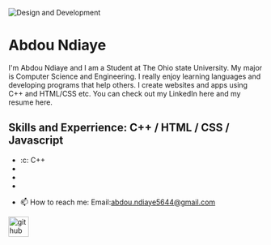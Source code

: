 
![Design and Development](https://coverfiles.alphacoders.com/550/55017.png)

# Abdou Ndiaye

I'm Abdou Ndiaye and I am a Student at The Ohio state University. My major is Computer Science and Engineering. I really enjoy learning languages and developing programs that help others. I create websites and apps using C++ and HTML/CSS etc. You can check out my LinkedIn here and my resume here.


## Skills and Experrience: C++ / HTML / CSS / Javascript
* :c: C++
*
*
*

- 📫 How to reach me: Email:abdou.ndiaye5644@gmail.com 


[<img src='https://cdn.jsdelivr.net/npm/simple-icons@3.0.1/icons/github.svg' alt='github' height='40'>](https://github.com/abdoundiaye54)  



